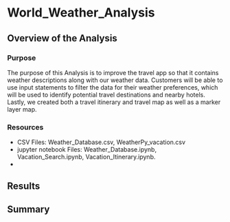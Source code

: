 # World_Weather_Analysis
## Overview of the Analysis
### Purpose
The purpose of this Analysis is to improve the travel app so that it contains weather descriptions along with our weather data. Customers will be able to use input statements to filter the data for their weather preferences, which will be used to identify potential travel destinations and nearby hotels. Lastly, we created both a travel itinerary and travel map as well as a marker layer map.
### Resources
* CSV Files: Weather_Database.csv, WeatherPy_vacation.csv
* jupyter notebook Files: Weather_Database.ipynb, Vacation_Search.ipynb, Vacation_Itinerary.ipynb.
*   
## Results

## Summary
